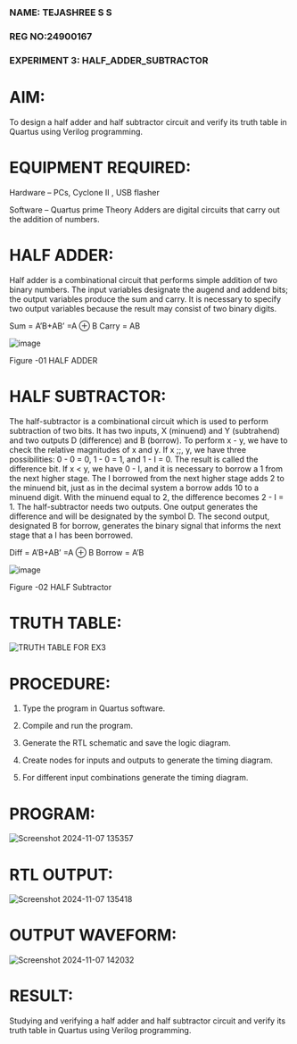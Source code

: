 ### NAME: TEJASHREE S S
### REG NO:24900167
### EXPERIMENT 3: HALF_ADDER_SUBTRACTOR


# AIM:

To design a half adder and half subtractor circuit and verify its truth table in Quartus using Verilog programming.

# EQUIPMENT REQUIRED:

Hardware – PCs, Cyclone II , USB flasher 

Software – Quartus prime Theory Adders are digital circuits that carry out the addition of numbers.

# HALF ADDER:

Half adder is a combinational circuit that performs simple addition of two binary numbers. The input variables designate the augend and addend bits; the output variables produce the sum and carry. It is necessary to specify two output variables because the result may consist of two binary digits.

Sum = A’B+AB’ =A ⊕ B Carry = AB

![image](https://github.com/naavaneetha/HALF_ADDER_SUBTRACTOR/assets/154305477/bd4a0b2c-cdbc-4184-ab08-81578f121e1f)

Figure -01 HALF ADDER

# HALF SUBTRACTOR:

The half-subtractor is a combinational circuit which is used to perform subtraction of two bits. It has two inputs, X (minuend) and Y (subtrahend) and two outputs D (difference) and B (borrow). To perform x - y, we have to check the relative magnitudes of x and y. If x ;;, y, we have three possibilities: 0 - 0 = 0, 1 - 0 = 1, and 1 - I = 0. The result is called the difference bit. If x < y, we have 0 - I, and it is necessary to borrow a 1 from the next higher stage. The I borrowed from the next higher stage adds 2 to the minuend bit, just as in the decimal system a borrow adds 10 to a minuend digit. With the minuend equal to 2, the difference becomes 2 - I = 1. The half-subtractor needs two outputs. One output generates the difference and will be designated by the symbol D. The second output, designated B for borrow, generates the binary signal that informs the next stage that a I has been borrowed. 

Diff = A’B+AB’ =A ⊕ B
Borrow = A’B

 ![image](https://github.com/naavaneetha/HALF_ADDER_SUBTRACTOR/assets/154305477/d76b099c-513f-4e7c-843a-e2fd028a531a)

Figure -02 HALF Subtractor

# TRUTH TABLE:
![TRUTH TABLE FOR EX3](https://github.com/user-attachments/assets/93a2b9e4-7348-49b9-a8b8-eaeb528a43e7)

# PROCEDURE:
1.	Type the program in Quartus software.

2.	Compile and run the program.

3.	Generate the RTL schematic and save the logic diagram.

4.	Create nodes for inputs and outputs to generate the timing diagram.

5.	For different input combinations generate the timing diagram.


# PROGRAM:
![Screenshot 2024-11-07 135357](https://github.com/user-attachments/assets/8e99d80b-525d-436a-91f4-61d05be010f2)

# RTL OUTPUT:
![Screenshot 2024-11-07 135418](https://github.com/user-attachments/assets/ca310a47-8af1-4c03-afd1-43aa67cc4caf)

#  OUTPUT WAVEFORM:
![Screenshot 2024-11-07 142032](https://github.com/user-attachments/assets/a506b514-8989-45d2-81f8-e5ce658d02c3)

# RESULT:
Studying and verifying a half adder and half subtractor circuit and verify its truth table in Quartus using Verilog programming.
